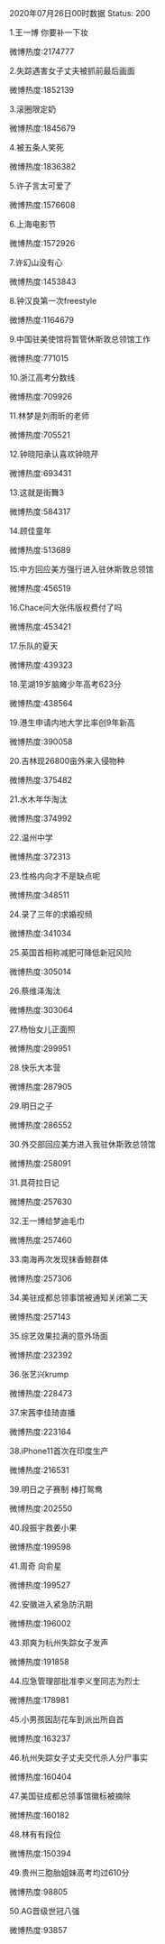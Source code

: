 2020年07月26日00时数据
Status: 200

1.王一博 你要补一下妆

微博热度:2174777

2.失踪遇害女子丈夫被抓前最后画面

微博热度:1852139

3.滚圈限定奶

微博热度:1845679

4.被五条人笑死

微博热度:1836382

5.许子言太可爱了

微博热度:1576608

6.上海电影节

微博热度:1572926

7.许幻山没有心

微博热度:1453843

8.钟汉良第一次freestyle

微博热度:1164679

9.中国驻美使馆将暂管休斯敦总领馆工作

微博热度:771015

10.浙江高考分数线

微博热度:709926

11.林梦是刘雨昕的老师

微博热度:705521

12.钟晓阳承认喜欢钟晓芹

微博热度:693431

13.这就是街舞3

微博热度:584317

14.顾佳童年

微博热度:513689

15.中方回应美方强行进入驻休斯敦总领馆

微博热度:456519

16.Chace问大张伟版权费付了吗

微博热度:453421

17.乐队的夏天

微博热度:439323

18.芜湖19岁脑瘫少年高考623分

微博热度:438564

19.港生申请内地大学比率创9年新高

微博热度:390058

20.吉林现26800亩外来入侵物种

微博热度:375482

21.水木年华淘汰

微博热度:374992

22.温州中学

微博热度:372313

23.性格内向才不是缺点呢

微博热度:348511

24.录了三年的求婚视频

微博热度:341034

25.英国首相称减肥可降低新冠风险

微博热度:305014

26.蔡维泽淘汰

微博热度:303064

27.杨怡女儿正面照

微博热度:299951

28.快乐大本营

微博热度:287905

29.明日之子

微博热度:286552

30.外交部回应美方进入我驻休斯敦总领馆

微博热度:258091

31.具荷拉日记

微博热度:257630

32.王一博给梦迪毛巾

微博热度:257460

33.南海再次发现抹香鲸群体

微博热度:257306

34.美驻成都总领事馆被通知关闭第二天

微博热度:257143

35.综艺效果拉满的意外场面

微博热度:232392

36.张艺兴krump

微博热度:228473

37.宋茜李佳琦直播

微博热度:223164

38.iPhone11首次在印度生产

微博热度:216531

39.明日之子赛制 棒打鸳鸯

微博热度:202550

40.段振宇救姜小果

微博热度:199598

41.周奇 向俞星

微博热度:199527

42.安徽进入紧急防汛期

微博热度:196002

43.郑爽为杭州失踪女子发声

微博热度:191858

44.应急管理部批准李义奎同志为烈士

微博热度:178981

45.小男孩因刮花车到派出所自首

微博热度:163237

46.杭州失踪女子丈夫交代杀人分尸事实

微博热度:160404

47.美国驻成都总领事馆徽标被摘除

微博热度:160182

48.林有有段位

微博热度:150394

49.贵州三胞胎姐妹高考均过610分

微博热度:98805

50.AG晋级世冠八强

微博热度:93857

